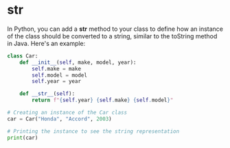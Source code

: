 # __str__

In Python, you can add a __str__ method to your class to define how an instance of the class should be converted to a
string, similar to the toString method in Java. Here's an example:

```python
class Car:
    def __init__(self, make, model, year):
        self.make = make
        self.model = model
        self.year = year

    def __str__(self):
        return f"{self.year} {self.make} {self.model}"

# Creating an instance of the Car class
car = Car("Honda", "Accord", 2003)

# Printing the instance to see the string representation
print(car)
```